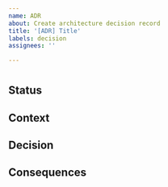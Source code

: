 ```yaml
---
name: ADR
about: Create architecture decision record
title: '[ADR] Title'
labels: decision
assignees: ''

---
```


# <!--- Provide title --> 

## Status
<!--- What is the status, such as proposed, accepted, rejected, deprecated, superseded, etc.? --> 

## Context
<!--- What is the issue that we're seeing that is motivating this decision or change? --> 

## Decision
<!--- What is the change that we're proposing and/or doing and why? --> 

## Consequences
<!--- What becomes easier or more difficult to do because of this change? --> 
